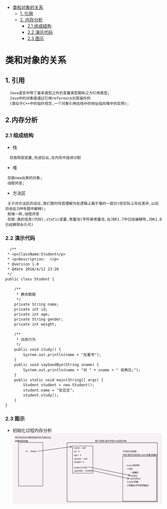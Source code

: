 <!-- GFM-TOC -->
* [类和对象的关系](#类和对象的关系)
    * [1. 引用](#1-引用)
    * [2. 内存分析](#2-内存分析)
      * [2.1 组成结构](#21-组成结构)
      * [2.2 演示代码](#22-演示代码)
      * [2.3 图示](#23-图示)
<!-- GFM-TOC -->

# 类和对象的关系
## 1. 引用
```
  Java语言中除了基本类型之外的变量类型都称之为引用类型;
  Java中的对象是通过引用reference对其操作的
  (类似于C++中的指针观念,一个对象引用在栈中的地址指向堆中的实例);
```
## 2.内存分析
### 2.1 组成结构
 - 栈
```
  存放局部变量,先进后出,在内存中连续分配
```
 - 堆
```
 存放new出来的对象;
 线程共享;
```
 - 方法区
```
 关于对方法区的谈论,我们暂时将其理解为在逻辑上属于堆的一部分(但实际上存在差异,以后将会在JVM专题中解释);
 和堆一样,线程共享
 存放:类的信息(代码),static变量,常量池(字符串常量池,在JDK1.7中已经被移除,JDK1.8已经移除永久代)
```
### 2.2 演示代码
```
  /**
 * <p>ClassName:Student</p>
 * <p>Description:	</p>
 * @version 1.0
 * @date 2018/4/12 23:26
 */
public class Student {

    /**
     * 静态数据
     */
    private String name;
    private int id;
    private int age;
    private String gender;
    private int weight;

    /**
     * 动态行为
     */
    public void study() {
        System.out.println(name + "在看书");
    }
    public void sayGoodBye(String sname) {
        System.out.println(name + "对 " + sname + " 说再见;");
    }
    public static void main(String[] args) {
        Student student = new Student();
        student.name = "张豆豆";
        student.study();
    }
}
```
### 2.3 图示
 - 初始化过程内存分析
 ![](img/init.png)


